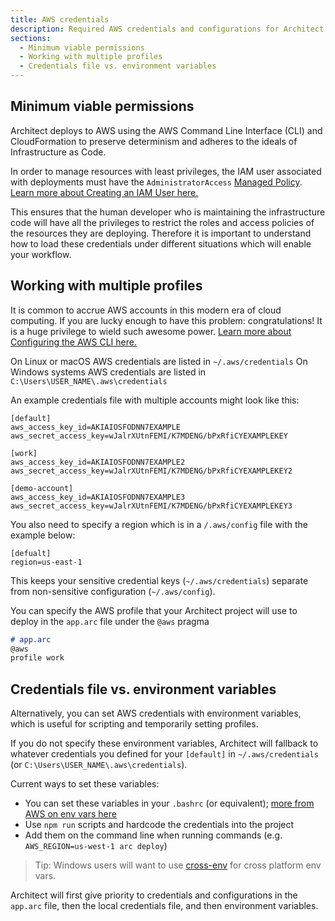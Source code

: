 ```yaml
---
title: AWS credentials
description: Required AWS credentials and configurations for Architect projects
sections:
  - Minimum viable permissions
  - Working with multiple profiles
  - Credentials file vs. environment variables
---
```


## Minimum viable permissions

Architect deploys to AWS using the AWS Command Line Interface (CLI) and CloudFormation to preserve determinism and adheres to the ideals of Infrastructure as Code. 

In order to manage resources with least privileges, the IAM user associated with deployments must have the `AdministratorAccess` [Managed Policy](https://docs.aws.amazon.com/IAM/latest/UserGuide/access_policies_managed-vs-inline.html#aws-managed-policies). [Learn more about Creating an IAM User here.](https://docs.aws.amazon.com/IAM/latest/UserGuide/id_users_create.html)

This ensures that the human developer who is maintaining the infrastructure code will have all the privileges to restrict the roles and access policies of the resources they are deploying. Therefore it is important to understand how to load these credentials under different situations which will enable your workflow. 

## Working with multiple profiles

It is common to accrue AWS accounts in this modern era of cloud computing. If you are lucky enough to have this problem: congratulations! It is a huge privilege to wield such awesome power.
[Learn more about Configuring the AWS CLI here.](https://docs.aws.amazon.com/cli/latest/userguide/cli-configure-files.html)

On Linux or macOS AWS credentials are listed in `~/.aws/credentials` 
On Windows systems AWS credentials are listed in `C:\Users\USER_NAME\.aws\credentials`

An example credentials file with multiple accounts might look like this: 
```
[default]
aws_access_key_id=AKIAIOSFODNN7EXAMPLE
aws_secret_access_key=wJalrXUtnFEMI/K7MDENG/bPxRfiCYEXAMPLEKEY

[work]
aws_access_key_id=AKIAIOSFODNN7EXAMPLE2
aws_secret_access_key=wJalrXUtnFEMI/K7MDENG/bPxRfiCYEXAMPLEKEY2

[demo-account]
aws_access_key_id=AKIAIOSFODNN7EXAMPLE3
aws_secret_access_key=wJalrXUtnFEMI/K7MDENG/bPxRfiCYEXAMPLEKEY3
```
You also need to specify a region which is in a `/.aws/config` file with the example below:
```
[defualt]
region=us-east-1
```
This keeps your sensitive credential keys (`~/.aws/credentials`) separate from non-sensitive configuration (`~/.aws/config`). 

You can specify the AWS profile that your Architect project will use to deploy in the `app.arc` file under the `@aws` pragma 
```md
# app.arc
@aws
profile work
```

## Credentials file vs. environment variables

Alternatively, you can set AWS credentials with environment variables, which is useful for scripting and temporarily setting profiles. 

If you do not specify these environment variables, Architect will fallback to whatever credentials you defined for your `[default]` in `~/.aws/credentials` (or `C:\Users\USER_NAME\.aws\credentials`).

Current ways to set these variables:

- You can set these variables in your `.bashrc` (or equivalent); [more from AWS on env vars here](https://docs.aws.amazon.com/cli/latest/userguide/cli-configure-envvars.html)
- Use `npm run` scripts and hardcode the credentials into the project
- Add them on the command line when running commands (e.g. `AWS_REGION=us-west-1 arc deploy`)

> Tip: Windows users will want to use [cross-env](https://www.npmjs.com/package/cross-env) for cross platform env vars.

Architect will first give priority to credentials and configurations in the `app.arc` file, then the local credentials file, and then environment variables.